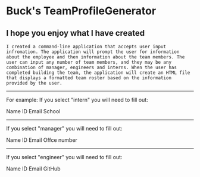 # Buck's TeamProfileGenerator

## I hope you enjoy what I have created 

```
I created a command-line application that accepts user input infromation. The application will prompt the user for information about the employee and then information about the team members. The user can input any number of team members, and they may be any combination of manager, engineers and interns. When the user has completed building the team, the application will create an HTML file that displays a formatted team roster based on the information provided by the user.
```

___________________________________________________________
For example: If you select "intern" you will need to fill out:

Name
ID
Email
School
___________________________________________________________
If you select "manager" you will need to fill out:

Name
ID
Email
Offce number
___________________________________________________________
If you select "engineer" you will need to fill out:

Name
ID
Email
GitHub